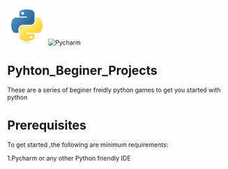 
<div >
  <img  src = "https://github.com/devicons/devicon/blob/master/icons/python/python-original.svg" title="Python" alt="Python" width="90" height="90"/>
  <img src ="https://seeklogo.com/images/P/pycharm-logo-51B1427388-seeklogo.com.png" alt="Pycharm" width="100" height="100"/>
  </div>

# Pyhton_Beginer_Projects

These are a series of beginer freidly python games to get you started with python 

# Prerequisites

To get started ,the following are minimum requirements:

1.Pycharm or any other Python friendly  IDE




